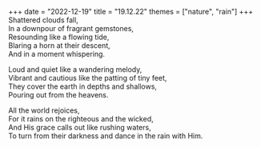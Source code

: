 +++
date = "2022-12-19"
title = "19.12.22"
themes = ["nature", "rain"]
+++
Shattered clouds fall,  
In a downpour of fragrant gemstones,  
Resounding like a flowing tide,  
Blaring a horn at their descent,  
And in a moment whispering.  
  
Loud and quiet like a wandering melody,  
Vibrant and cautious like the patting of tiny feet,  
They cover the earth in depths and shallows,  
Pouring out from the heavens.  
  
All the world rejoices,  
For it rains on the righteous and the wicked,  
And His grace calls out like rushing waters,  
To turn from their darkness and dance in the rain with Him.
